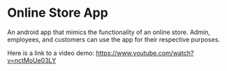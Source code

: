 # Online Store App
An android app that mimics the functionality of an online store. Admin, employees, and customers can use the app for their respective purposes.

Here is a link to a video demo: https://www.youtube.com/watch?v=nctMoUe03LY
